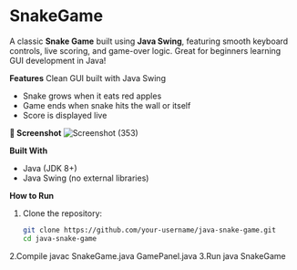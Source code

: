 # SnakeGame
A classic **Snake Game** built using **Java Swing**, featuring smooth keyboard controls, live scoring, and game-over logic. Great for beginners learning GUI development in Java!

**Features**
 Clean GUI built with Java Swing
- Snake grows when it eats red apples 
- Game ends when snake hits the wall or itself
- Score is displayed live

**📸 Screenshot**
![Screenshot (353)](https://github.com/user-attachments/assets/82654942-fd8f-447d-9749-ce134f3556d6)

**Built With**

- Java (JDK 8+)
- Java Swing (no external libraries)



 **How to Run**

1. Clone the repository:
   ```bash
   git clone https://github.com/your-username/java-snake-game.git
   cd java-snake-game
  2.Compile
    javac SnakeGame.java GamePanel.java
  3.Run
    java SnakeGame

